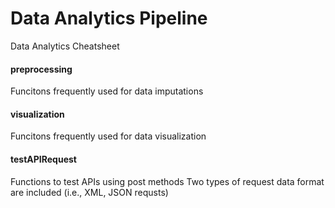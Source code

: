 # Data Analytics Pipeline
Data Analytics Cheatsheet

#### preprocessing 
Funcitons frequently used for data imputations

#### visualization
Funcitons frequently used for data visualization

#### testAPIRequest
Functions to test APIs using post methods
Two types of request data format are included (i.e., XML, JSON requsts)

